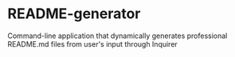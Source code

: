 # README-generator
Command-line application that dynamically generates professional README.md files from user's input through Inquirer

